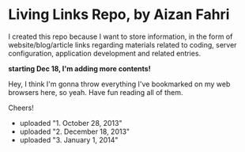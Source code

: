 Living Links Repo, by Aizan Fahri
============================================

I created this repo because I want to store information, in the form of website/blog/article links regarding materials related to coding, server configuration, application development and related entries.

**starting Dec 18, I'm adding more contents!**

Hey, I think I'm gonna throw everything I've bookmarked on my web browsers here, so yeah. Have fun reading all of them.

Cheers!


* uploaded "1. October 28, 2013"
* uploaded "2. December 18, 2013"
* uploaded "3. January 1, 2014"